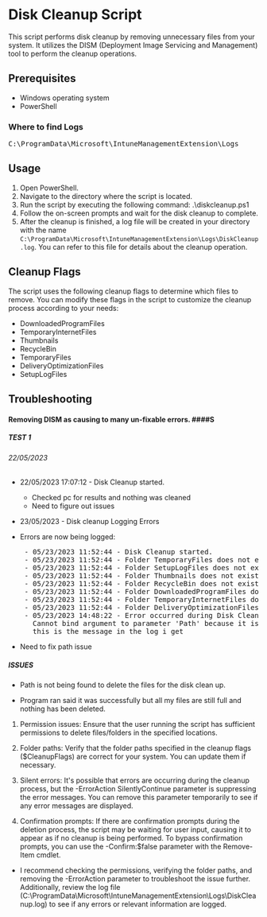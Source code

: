# Disk Cleanup Script

This script performs disk cleanup by removing unnecessary files from your system. It utilizes the DISM (Deployment Image Servicing and Management) tool to perform the cleanup operations.

## Prerequisites

- Windows operating system
- PowerShell

### Where to find Logs

<pre>
C:\ProgramData\Microsoft\IntuneManagementExtension\Logs
</pre>

## Usage

1. Open PowerShell.
2. Navigate to the directory where the script is located.
3. Run the script by executing the following command: .\diskcleanup.ps1
4. Follow the on-screen prompts and wait for the disk cleanup to complete.
5. After the cleanup is finished, a log file will be created in your directory with the name `C:\ProgramData\Microsoft\IntuneManagementExtension\Logs\DiskCleanup.log`. You can refer to this file for details about the cleanup operation.

## Cleanup Flags

The script uses the following cleanup flags to determine which files to remove. You can modify these flags in the script to customize the cleanup process according to your needs:

- DownloadedProgramFiles
- TemporaryInternetFiles
- Thumbnails
- RecycleBin
- TemporaryFiles
- DeliveryOptimizationFiles
- SetupLogFiles

## Troubleshooting

#### Removing DISM as causing to many un-fixable  errors. ####S

##### TEST 1 ##### 

###### 22/05/2023 ######

- 22/05/2023 17:07:12 - Disk Cleanup started.
  - Checked pc for results and nothing was cleaned 
  - Need to figure out issues

- 23/05/2023 - Disk cleanup Logging Errors
 - Errors are now being logged:
   <pre>
    - 05/23/2023 11:52:44 - Disk Cleanup started.
    - 05/23/2023 11:52:44 - Folder TemporaryFiles does not exist.
    - 05/23/2023 11:52:44 - Folder SetupLogFiles does not exist.
    - 05/23/2023 11:52:44 - Folder Thumbnails does not exist.
    - 05/23/2023 11:52:44 - Folder RecycleBin does not exist.
    - 05/23/2023 11:52:44 - Folder DownloadedProgramFiles does not exist.
    - 05/23/2023 11:52:44 - Folder TemporaryInternetFiles does not exist.
    - 05/23/2023 11:52:44 - Folder DeliveryOptimizationFiles does not exist.
    - 05/23/2023 14:48:22 - Error occurred during Disk Cleanup:
      Cannot bind argument to parameter 'Path' because it is null. 
      this is the message in the log i get 
   </pre>
 - Need to fix path issue


##### ISSUES #####

- Path is not being found to delete the files for the disk clean up.

- Program ran said it was successfully but all my files are still full and nothing has been deleted.

1. Permission issues: Ensure that the user running the script has sufficient permissions to delete files/folders in the specified locations.

2. Folder paths: Verify that the folder paths specified in the cleanup flags ($CleanupFlags) are correct for your system. You can update them if necessary.

3. Silent errors: It's possible that errors are occurring during the cleanup process, but the -ErrorAction SilentlyContinue parameter is suppressing the error messages. You can remove this parameter temporarily to see if any error messages are displayed.

4. Confirmation prompts: If there are confirmation prompts during the deletion process, the script may be waiting for user input, causing it to appear as if no cleanup is being performed. To bypass confirmation prompts, you can use the -Confirm:$false parameter with the Remove-Item cmdlet.

- I recommend checking the permissions, verifying the folder paths, and removing the -ErrorAction parameter to troubleshoot the issue further. Additionally, review the log file (C:\ProgramData\Microsoft\IntuneManagementExtension\Logs\DiskCleanup.log) to see if any errors or relevant information are logged.